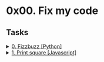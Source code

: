 # 0x00. Fix my code 

## Tasks

<details>
<summary><a href="./0-fizzbuzz.py">0. Fizzbuzz [Python]</a></summary><br>
<a href='https://postimages.org/' target='_blank'><img src='https://i.postimg.cc/J0QPntTs/image.png' border='0' alt='image'/></a>
<ul>
  <li>Links from screenshot
  <ul>
      <li><a href="https://github.com/holbertonschool/0x00-Fix_My_Code_Challenge/blob/master/0-fizzbuzz.py">Source code</a></li>
  </ul>
  </li>
</ul>
</details>

<details>
<summary><a href="./1-print_square.js">1. Print square [Javascript]</a></summary><br>
<a href='https://postimages.org/' target='_blank'><img src='https://i.postimg.cc/NffWXwR3/image.png' border='0' alt='image'/></a>
<ul>
  <li>Links from screenshot
  <ul>
      <li><a href="https://github.com/holbertonschool/0x00-Fix_My_Code_Challenge/blob/master/1-print_square.js">Source code</a></li>
  </ul>
  </li>
</ul>
</details>
